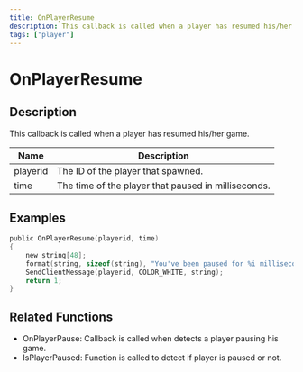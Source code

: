 ```yaml
---
title: OnPlayerResume
description: This callback is called when a player has resumed his/her game.
tags: ["player"]
---
```


# OnPlayerResume

<TagLinks />

## Description

This callback is called when a player has resumed his/her game.

| Name     | Description                        |
| -------- | ---------------------------------- |
| playerid | The ID of the player that spawned. |
| time | The time of the player that paused in milliseconds. |

## Examples

```c
public OnPlayerResume(playerid, time)
{
    new string[48];
    format(string, sizeof(string), "You've been paused for %i milliseconds.", time);
    SendClientMessage(playerid, COLOR_WHITE, string);
    return 1;
}
```

## Related Functions

- OnPlayerPause: Callback is called when detects a player pausing his game.
- IsPlayerPaused: Function is called to detect if player is paused or not.
